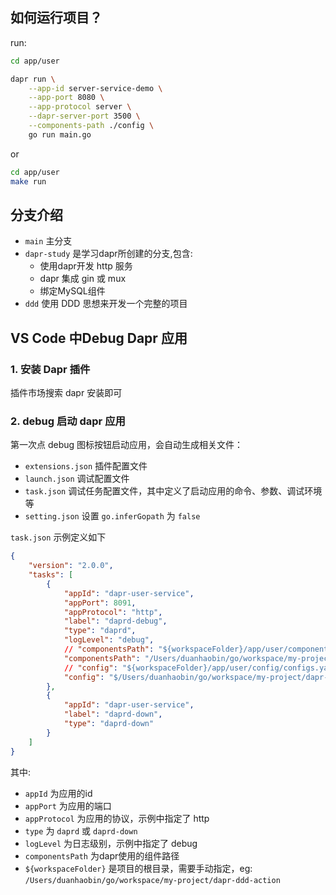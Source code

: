 ## 如何运行项目？
run:
```bash
cd app/user

dapr run \
    --app-id server-service-demo \
    --app-port 8080 \
    --app-protocol server \
    --dapr-server-port 3500 \
    --components-path ./config \
    go run main.go
```

or 
```bash
cd app/user
make run
```

## 分支介绍
- `main` 主分支
- `dapr-study`  是学习dapr所创建的分支,包含:
    - 使用dapr开发 http 服务
    - dapr 集成 gin 或 mux
    - 绑定MySQL组件
- `ddd` 使用 DDD 思想来开发一个完整的项目 
    


## VS Code 中Debug Dapr 应用

### 1. 安装 Dapr 插件
插件市场搜索 dapr 安装即可
### 2. debug 启动 dapr 应用
第一次点 debug 图标按钮启动应用，会自动生成相关文件：
- `extensions.json` 插件配置文件
- `launch.json` 调试配置文件
- `task.json` 调试任务配置文件，其中定义了启动应用的命令、参数、调试环境等
- `setting.json`  设置 `go.inferGopath` 为 `false`

`task.json` 示例定义如下
```json
{
	"version": "2.0.0",
	"tasks": [
		{
			"appId": "dapr-user-service",
			"appPort": 8091,
            "appProtocol": "http",
			"label": "daprd-debug",
			"type": "daprd",
            "logLevel": "debug",
			// "componentsPath": "${workspaceFolder}/app/user/components",
			"componentsPath": "/Users/duanhaobin/go/workspace/my-project/dapr-ddd-action/app/user/components",
			// "config": "${workspaceFolder}/app/user/config/configs.yaml",
			"config": "$/Users/duanhaobin/go/workspace/my-project/dapr-ddd-action/app/user/config/configs.yaml",
		},
		{
			"appId": "dapr-user-service",
			"label": "daprd-down",
			"type": "daprd-down"
		}
	]
}
```

其中:
- `appId` 为应用的id
- `appPort` 为应用的端口
- `appProtocol` 为应用的协议，示例中指定了 http
- `type` 为 `daprd` 或 `daprd-down`
- `logLevel` 为日志级别，示例中指定了 debug
- `componentsPath` 为dapr使用的组件路径
- `${workspaceFolder}` 是项目的根目录，需要手动指定，eg: `/Users/duanhaobin/go/workspace/my-project/dapr-ddd-action`
